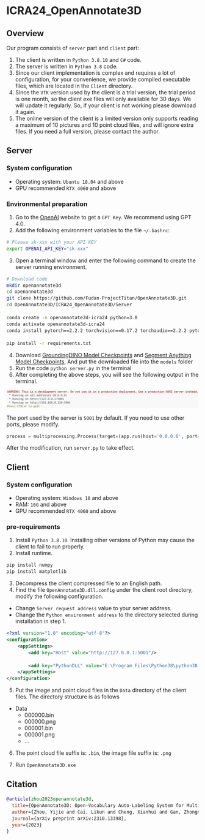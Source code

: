 # ICRA24_OpenAnnotate3D 

## Overview
Our program consists of `server` part and `client` part:
1. The client is written in `Python 3.8.10` and `C#` code.
2. The server is written in `Python 3.8` code.
3. Since our client implementation is complex and requires a lot of configuration, for your convenience, we provide compiled executable files, which are located in the `Client` directory.
4. Since the `VTK` version used by the client is a trial version, the trial period is one month, so the client exe files will only available for 30 days. We will update it regularly. So, if your client is not working please download it again.
5. The online version of the client is a limited version only supports reading a maximum of 10 pictures and 10 point cloud files, and will ignore extra files. If you need a full version, please contact the author.

## Server

### System configuration

- Operating system: `Ubuntu 18.04` and above
- GPU recommended `RTX 4060` and above

### Environmental preparation

1. Go to the [OpenAI](https://openai.com/) website to get a `GPT Key`. We recommend using GPT 4.0.
2. Add the following environment variables to the file `~/.bashrc`:

```bash
# Please sk-xxx with your API KEY
export OPENAI_API_KEY="sk-xxx"
``` 

3. Open a terminal window and enter the following command to create the server running environment.

```bash
# Download code
mkdir openannotate3d
cd openannotate3d
git clone https://github.com/Fudan-ProjectTitan/OpenAnnotate3D.git
cd OpenAnnotate3D/ICRA24_OpenAnnotate3D/Server

conda create -n openannotate3d-icra24 python=3.8
conda activate openannotate3d-icra24
conda install pytorch==2.2.2 torchvision==0.17.2 torchaudio==2.2.2 pytorch-cuda=11.8 -c pytorch -c nvidia

pip install -r requirements.txt
```

4. Download [GroundingDINO Model Checkpoints](https://github.com/IDEA-Research/GroundingDINO/releases/download/v0.1.0-alpha2/groundingdino_swinb_cogcoor.pth) and [Segment Anything Model Checkpoints](https://dl.fbaipublicfiles.com/segment_anything/sam_vit_h_4b8939.pth), And put the downloaded file into the `models` folder
5. Run the code `python server.py` in the terminal
6. After completing the above steps, you will see the following output in the terminal.

![01.png](Server/assets/01.png)

The port used by the server is `5001` by default. If you need to use other ports, please modify.

```python
process = multiprocessing.Process(target=(app.run(host='0.0.0.0', port=5001)))
```

After the modification, run `server.py` to take effect.

## Client

### System configuration

- Operating system: `Windows 10` and above
- RAM: `16G` and above
- GPU recommended `RTX 4060` and above

### pre-requirements

1. Install `Python 3.8.10`. Installing other versions of Python may cause the client to fail to run properly.
2. Install runtime.
```bash
pip install numpy
pip install matplotlib
```

3. Decompress the client compressed file to an English path.
4. Find the file `OpenAnnotate3D.dll.config` under the client root directory, modify the following configuration.
- Change `Server request address` value to your server address.
- Change the `Python environment address` to the directory selected during installation in step 1.
```xml
<?xml version="1.0" encoding="utf-8"?>
<configuration>
	<appSettings>
		<add key="Host" value="http://127.0.0.1:5001"/>

		<add key="PythonDLL" value="E:\Program Files\Python38\python38.dll"/>
	</appSettings>
</configuration>
```

5. Put the image and point cloud files in the `Data` directory of the client files. The directory structure is as follows
- Data
   - 000000.bin
   - 000000.png
   - 000001.bin
   - 000001.png
   - ...
6. The point cloud file suffix is: `.bin`, the image file suffix is: `.png`

7. Run `OpenAnnotate3D.exe`

## Citation

```bibtex
@article{zhou2023openannotate3d,
  title={OpenAnnotate3D: Open-Vocabulary Auto-Labeling System for Multi-modal 3D Data},
  author={Zhou, Yijie and Cai, Likun and Cheng, Xianhui and Gan, Zhongxue and Xue, Xiangyang and Ding, Wenchao},
  journal={arXiv preprint arXiv:2310.13398},
  year={2023}
}
```